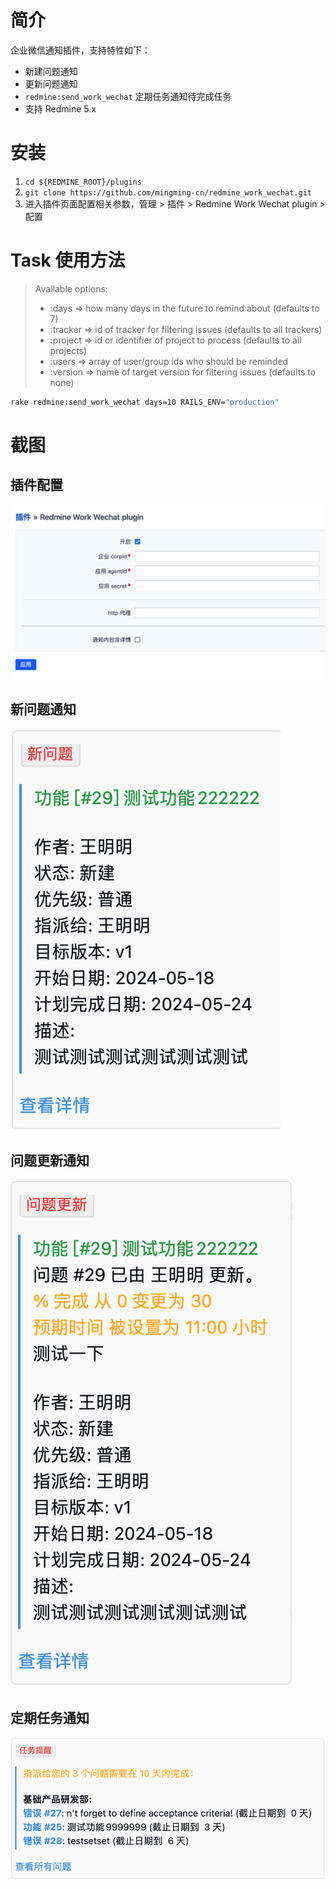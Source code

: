 # 简介

企业微信通知插件，支持特性如下：

* 新建问题通知
* 更新问题通知
* `redmine:send_work_wechat` 定期任务通知待完成任务
* 支持 Redmine 5.x

# 安装

1. `cd ${REDMINE_ROOT}/plugins`
2. `git clone https://github.com/mingming-cn/redmine_work_wechat.git`
3. 进入插件页面配置相关参数，管理 > 插件 > Redmine Work Wechat plugin > 配置

# Task 使用方法

> Available options:
> * :days     => how many days in the future to remind about (defaults to 7)
> * :tracker  => id of tracker for filtering issues (defaults to all trackers)
> * :project  => id or identifier of project to process (defaults to all projects)
> * :users    => array of user/group ids who should be reminded
> * :version  => name of target version for filtering issues (defaults to none)

```bash
rake redmine:send_work_wechat days=10 RAILS_ENV="production"
```

# 截图

## 插件配置
![](assets/images/plugin_config.png)

## 新问题通知
![](assets/images/msg_new_issue.png)

## 问题更新通知
![](assets/images/msg_issue_updated.png)

## 定期任务通知
![](assets/images/msg_task.png)
